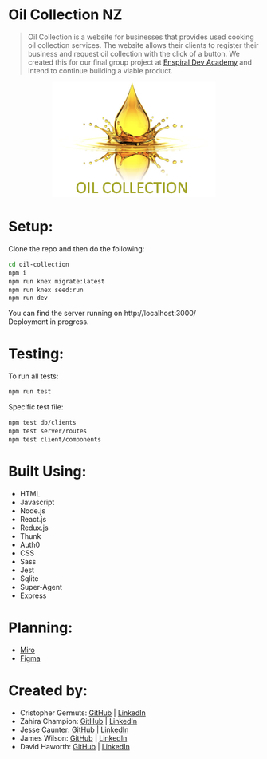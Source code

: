# Oil Collection NZ 

> Oil Collection is a website for businesses that provides used cooking oil collection services. The website allows their clients to register their business and request oil collection with the click of a button. We created this for our final group project at [Enspiral Dev Academy](https://devacademy.co.nz/) and intend to continue building a viable product. 

<p align="center">
  <img src="./server/public/Oil-Collection.png">
</p>

# Setup:
Clone the repo and then do the following:

```sh
cd oil-collection
npm i
npm run knex migrate:latest
npm run knex seed:run
npm run dev
```

You can find the server running on http://localhost:3000/
<br>
Deployment in progress.

# Testing:
To run all tests:
```sh
npm run test
```
Specific test file:
```sh
npm test db/clients
npm test server/routes
npm test client/components
```

# Built Using:
* HTML
* Javascript
* Node.js
* React.js
* Redux.js
* Thunk
* Auth0
* CSS
* Sass
* Jest
* Sqlite
* Super-Agent
* Express

# Planning:
* [Miro](https://miro.com/app/board/o9J_lvCVk5g=/)
* [Figma](https://www.figma.com/file/N0RBLww3uDAUa97WQ8LSv9/OIL-COLLECTION?node-id=0%3A1)


# Created by: 
* Cristopher Germuts: [GitHub](https://github.com/cristophergc) | [LinkedIn](https://www.linkedin.com/in/cristopher-germuts-19591538/)
* Zahira Champion: [GitHub](https://github.com/zahira-champion) | [LinkedIn](https://www.linkedin.com/in/zahira-jasmine-c-1a6317b4/)
* Jesse Caunter: [GitHub](https://github.com/jessecaunter) | [LinkedIn](https://www.linkedin.com/in/jessecaunter/)
* James Wilson: [GitHub](https://github.com/james-wilson-21) | [LinkedIn](https://www.linkedin.com/in/james-wilson-72b0a077/)
* David Haworth: [GitHub](https://github.com/davehaworth) | [LinkedIn](https://www.linkedin.com/in/david-haworth-130596222/)